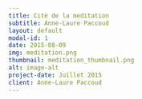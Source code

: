 ```yaml
---
title: Cité de la meditation
subtitle: Anne-Laure Paccoud
layout: default
modal-id: 1
date: 2015-08-09
img: meditation.png
thumbnail: meditation_thumbnail.png
alt: image-alt
project-date: Juillet 2015
client: Anne-Laure Paccoud
---
```

